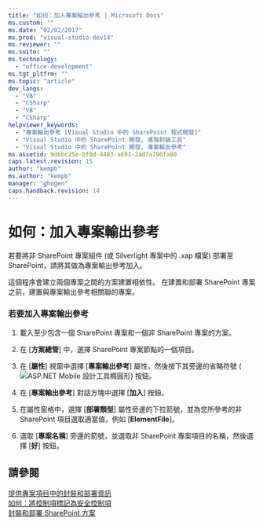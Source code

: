 ```yaml
---
title: "如何：加入專案輸出參考 | Microsoft Docs"
ms.custom: ""
ms.date: "02/02/2017"
ms.prod: "visual-studio-dev14"
ms.reviewer: ""
ms.suite: ""
ms.technology: 
  - "office-development"
ms.tgt_pltfrm: ""
ms.topic: "article"
dev_langs: 
  - "VB"
  - "CSharp"
  - "VB"
  - "CSharp"
helpviewer_keywords: 
  - "專案輸出參考 [Visual Studio 中的 SharePoint 程式開發]"
  - "Visual Studio 中的 SharePoint 開發, 進階封裝工具"
  - "Visual Studio 中的 SharePoint 開發, 專案輸出參考"
ms.assetid: 9d6bc25e-bf0d-4483-a691-2ad7a796fa80
caps.latest.revision: 15
author: "kempb"
ms.author: "kempb"
manager: "ghogen"
caps.handback.revision: 14
---
```

# 如何：加入專案輸出參考
  若要將非 SharePoint 專案組件 \(或 Silverlight 專案中的 .xap 檔案\) 部署至 SharePoint，請將其做為專案輸出參考加入。  
  
 這個程序會建立兩個專案之間的方案建置相依性。  在建置和部署 SharePoint 專案之前，建置與專案輸出參考相關聯的專案。  
  
### 若要加入專案輸出參考  
  
1.  載入至少包含一個 SharePoint 專案和一個非 SharePoint 專案的方案。  
  
2.  在 \[**方案總管**\] 中，選擇 SharePoint 專案節點的一個項目。  
  
3.  在 \[**屬性**\] 視窗中選擇 \[**專案輸出參考**\] 屬性，然後按下其旁邊的省略符號 \(![ASP.NET Mobile 設計工具橢圓形](../sharepoint/media/mwellipsis.png "ASP.NET Mobile 設計工具橢圓形")\) 按鈕。  
  
4.  在 \[**專案輸出參考**\] 對話方塊中選擇 \[**加入**\] 按鈕。  
  
5.  在屬性窗格中，選擇 \[**部署類型**\] 屬性旁邊的下拉箭號，並為您所參考的非 SharePoint 項目選取適當值，例如 \[**ElementFile**\]。  
  
6.  選取 \[**專案名稱**\] 旁邊的箭號，並選取非 SharePoint 專案項目的名稱，然後選擇 \[**好**\] 按鈕。  
  
## 請參閱  
 [提供專案項目中的封裝和部署資訊](../sharepoint/providing-packaging-and-deployment-information-in-project-items.md)   
 [如何：將控制項標記為安全控制項](../sharepoint/how-to-mark-controls-as-safe-controls.md)   
 [封裝和部署 SharePoint 方案](../sharepoint/packaging-and-deploying-sharepoint-solutions.md)  
  
  